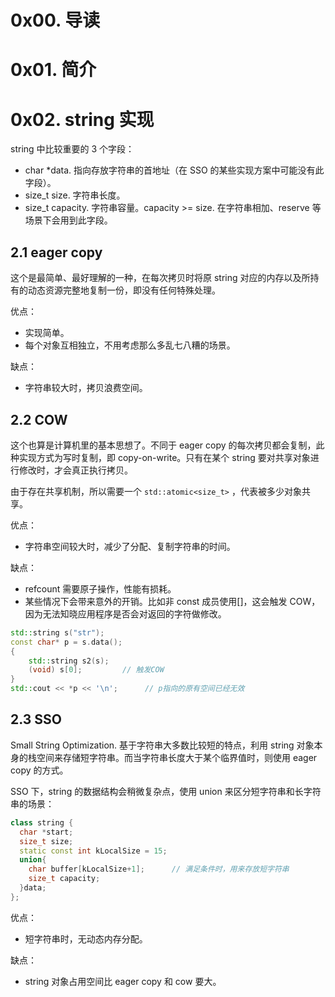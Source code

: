# 0x00. 导读

# 0x01. 简介

# 0x02. string 实现

string 中比较重要的 3 个字段：
- char *data. 指向存放字符串的首地址（在 SSO 的某些实现方案中可能没有此字段）。
- size_t size. 字符串长度。
- size_t capacity. 字符串容量。capacity >= size. 在字符串相加、reserve 等场景下会用到此字段。

## 2.1 eager copy

这个是最简单、最好理解的一种，在每次拷贝时将原 string 对应的内存以及所持有的动态资源完整地复制一份，即没有任何特殊处理。

优点：
- 实现简单。
- 每个对象互相独立，不用考虑那么多乱七八糟的场景。

缺点：
- 字符串较大时，拷贝浪费空间。

## 2.2 COW

这个也算是计算机里的基本思想了。不同于 eager copy 的每次拷贝都会复制，此种实现方式为写时复制，即 copy-on-write。只有在某个 string 要对共享对象进行修改时，才会真正执行拷贝。

由于存在共享机制，所以需要一个 `std::atomic<size_t>` ，代表被多少对象共享。

优点：
- 字符串空间较大时，减少了分配、复制字符串的时间。

缺点：
- refcount 需要原子操作，性能有损耗。
- 某些情况下会带来意外的开销。比如非 const 成员使用[]，这会触发 COW，因为无法知晓应用程序是否会对返回的字符做修改。

```c++
std::string s("str");
const char* p = s.data();
{
    std::string s2(s);
    (void) s[0];         // 触发COW
}
std::cout << *p << '\n';      // p指向的原有空间已经无效
```

## 2.3 SSO

Small String Optimization. 基于字符串大多数比较短的特点，利用 string 对象本身的栈空间来存储短字符串。而当字符串长度大于某个临界值时，则使用 eager copy 的方式。

SSO 下，string 的数据结构会稍微复杂点，使用 union 来区分短字符串和长字符串的场景：
```c++
class string {
  char *start;
  size_t size;
  static const int kLocalSize = 15;
  union{
    char buffer[kLocalSize+1];      // 满足条件时，用来存放短字符串
    size_t capacity;
  }data;
};
```

优点：
- 短字符串时，无动态内存分配。

缺点：
- string 对象占用空间比 eager copy 和 cow 要大。